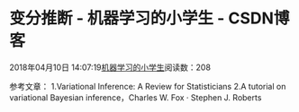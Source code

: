 
# 变分推断 - 机器学习的小学生 - CSDN博客


2018年04月10日 14:07:19[机器学习的小学生](https://me.csdn.net/xuluhui123)阅读数：208


参考文章：
1.Variational Inference: A Review for Statisticians
2.A tutorial on variational Bayesian inference，Charles W. Fox · Stephen J. Roberts

